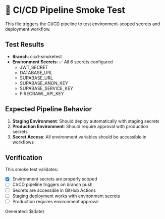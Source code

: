 # 🧪 CI/CD Pipeline Smoke Test

This file triggers the CI/CD pipeline to test environment-scoped secrets and deployment workflow.

## Test Results

- **Branch**: cicd-smoketest
- **Environment Secrets**: ✅ All 6 secrets configured
  - JWT_SECRET
  - DATABASE_URL
  - SUPABASE_URL
  - SUPABASE_ANON_KEY
  - SUPABASE_SERVICE_KEY
  - FIRECRAWL_API_KEY

## Expected Pipeline Behavior

1. **Staging Environment**: Should deploy automatically with staging secrets
2. **Production Environment**: Should require approval with production secrets
3. **Secret Access**: All environment variables should be accessible in workflows

## Verification

This smoke test validates:
- [x] Environment secrets are properly scoped
- [ ] CI/CD pipeline triggers on branch push
- [ ] Secrets are accessible in GitHub Actions
- [ ] Staging deployment works with environment secrets
- [ ] Production requires environment approval

Generated: $(date)